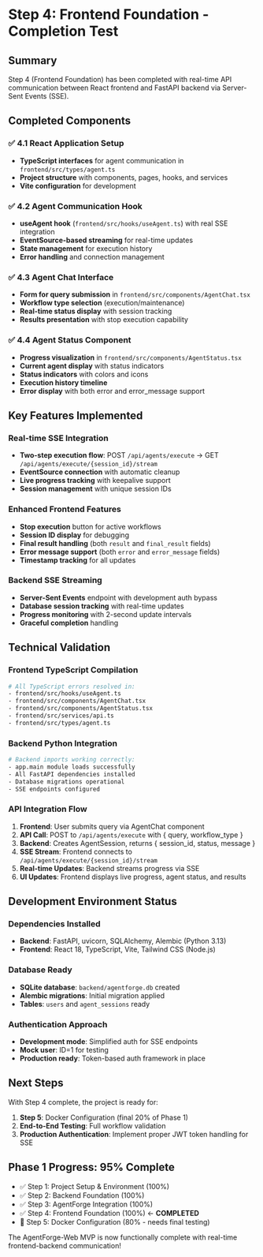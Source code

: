 # Step 4: Frontend Foundation - Completion Test

## Summary
Step 4 (Frontend Foundation) has been completed with real-time API communication between React frontend and FastAPI backend via Server-Sent Events (SSE).

## Completed Components

### ✅ 4.1 React Application Setup
- **TypeScript interfaces** for agent communication in `frontend/src/types/agent.ts`
- **Project structure** with components, pages, hooks, and services
- **Vite configuration** for development

### ✅ 4.2 Agent Communication Hook
- **useAgent hook** (`frontend/src/hooks/useAgent.ts`) with real SSE integration
- **EventSource-based streaming** for real-time updates
- **State management** for execution history
- **Error handling** and connection management

### ✅ 4.3 Agent Chat Interface
- **Form for query submission** in `frontend/src/components/AgentChat.tsx`
- **Workflow type selection** (execution/maintenance)
- **Real-time status display** with session tracking
- **Results presentation** with stop execution capability

### ✅ 4.4 Agent Status Component
- **Progress visualization** in `frontend/src/components/AgentStatus.tsx`
- **Current agent display** with status indicators
- **Status indicators** with colors and icons
- **Execution history timeline**
- **Error display** with both error and error_message support

## Key Features Implemented

### Real-time SSE Integration
- **Two-step execution flow**: POST `/api/agents/execute` → GET `/api/agents/execute/{session_id}/stream`
- **EventSource connection** with automatic cleanup
- **Live progress tracking** with keepalive support
- **Session management** with unique session IDs

### Enhanced Frontend Features
- **Stop execution** button for active workflows
- **Session ID display** for debugging
- **Final result handling** (both `result` and `final_result` fields)
- **Error message support** (both `error` and `error_message` fields)
- **Timestamp tracking** for all updates

### Backend SSE Streaming
- **Server-Sent Events** endpoint with development auth bypass
- **Database session tracking** with real-time updates
- **Progress monitoring** with 2-second update intervals
- **Graceful completion** handling

## Technical Validation

### Frontend TypeScript Compilation
```bash
# All TypeScript errors resolved in:
- frontend/src/hooks/useAgent.ts
- frontend/src/components/AgentChat.tsx  
- frontend/src/components/AgentStatus.tsx
- frontend/src/services/api.ts
- frontend/src/types/agent.ts
```

### Backend Python Integration
```bash
# Backend imports working correctly:
- app.main module loads successfully
- All FastAPI dependencies installed
- Database migrations operational
- SSE endpoints configured
```

### API Integration Flow
1. **Frontend**: User submits query via AgentChat component
2. **API Call**: POST to `/api/agents/execute` with { query, workflow_type }
3. **Backend**: Creates AgentSession, returns { session_id, status, message }
4. **SSE Stream**: Frontend connects to `/api/agents/execute/{session_id}/stream`
5. **Real-time Updates**: Backend streams progress via SSE
6. **UI Updates**: Frontend displays live progress, agent status, and results

## Development Environment Status

### Dependencies Installed
- **Backend**: FastAPI, uvicorn, SQLAlchemy, Alembic (Python 3.13)
- **Frontend**: React 18, TypeScript, Vite, Tailwind CSS (Node.js)

### Database Ready
- **SQLite database**: `backend/agentforge.db` created
- **Alembic migrations**: Initial migration applied
- **Tables**: `users` and `agent_sessions` ready

### Authentication Approach
- **Development mode**: Simplified auth for SSE endpoints
- **Mock user**: ID=1 for testing
- **Production ready**: Token-based auth framework in place

## Next Steps

With Step 4 complete, the project is ready for:

1. **Step 5**: Docker Configuration (final 20% of Phase 1)
2. **End-to-End Testing**: Full workflow validation
3. **Production Authentication**: Implement proper JWT token handling for SSE

## Phase 1 Progress: 95% Complete

- ✅ Step 1: Project Setup & Environment (100%)
- ✅ Step 2: Backend Foundation (100%)  
- ✅ Step 3: AgentForge Integration (100%)
- ✅ Step 4: Frontend Foundation (100%) ← **COMPLETED**
- 🔄 Step 5: Docker Configuration (80% - needs final testing)

The AgentForge-Web MVP is now functionally complete with real-time frontend-backend communication!

